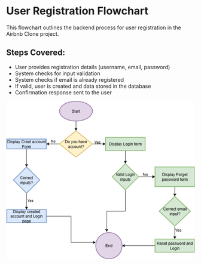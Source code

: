 # User Registration Flowchart

This flowchart outlines the backend process for user registration in the Airbnb Clone project.

## Steps Covered:
- User provides registration details (username, email, password)
- System checks for input validation
- System checks if email is already registered
- If valid, user is created and data stored in the database
- Confirmation response sent to the user

![User Registration Flowchart](data-flow-diagram.png)
